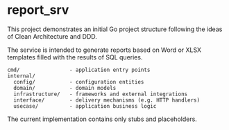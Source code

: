 # report_srv

This project demonstrates an initial Go project structure following the ideas of Clean Architecture and DDD.

The service is intended to generate reports based on Word or XLSX templates filled with the results of SQL queries.

```
cmd/                - application entry points
internal/
  config/           - configuration entities
  domain/           - domain models
  infrastructure/   - frameworks and external integrations
  interface/        - delivery mechanisms (e.g. HTTP handlers)
  usecase/          - application business logic
```

The current implementation contains only stubs and placeholders.

